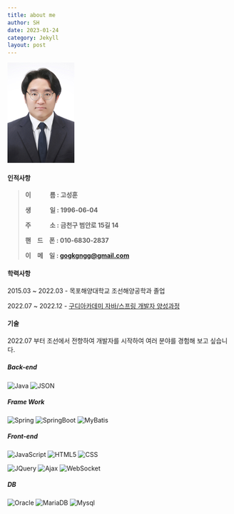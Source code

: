 ```yaml
---
title: about me
author: SH
date: 2023-01-24
category: Jekyll
layout: post
---
```


<img src="_images/about/SH_image.JPG" style="width: 150px; height=210;" >


#### 인적사항

>**이　　　름 : 고성훈**
>
>**생　　　일 : 1996-06-04**
>
>**주　　　소 : 금천구 범안로 15길 14**
>
>**핸　드　폰 : 010-6830-2837**
>
>**이　메　일 : gogkgngg@gmail.com**


#### 학력사항

2015.03 ~ 2022.03 - 목포해양대학교 조선해양공학과 졸업

2022.07 ~ 2022.12 - [구디아카데미 자바/스프링 개발자 양성과정](https://gdu.co.kr/process/process_010100.html?bmain=view&uid=60&mode=)

#### 기술

2022.07 부터 조선에서 전향하여 개발자를 시작하여 여러 분야를 경험해 보고 싶습니다.

##### **Back-end**　
![Java](https://img.shields.io/badge/java-007396?style=flat-square&logo=java&logoColor=white) ![JSON](https://img.shields.io/badge/JSON-000000?style=flat-square&logo=JSON&logoColor=white) 

##### **Frame Work**
![Spring](https://img.shields.io/badge/Spring-6DB33F?style=flat-square&logo=Spring&logoColor=white) ![SpringBoot](https://img.shields.io/badge/SpringBoot-6DB33F?style=flat-square&logo=SpringBoot&logoColor=white) ![MyBatis](https://img.shields.io/badge/Mybatis-FF0000?style=flat-square&logo=WebSocket&logoColor=black)

##### **Front-end**
![JavaScript](https://img.shields.io/badge/JavaScript-F7DF1E?style=flat-square&logo=JavaScript&logoColor=white) ![HTML5](https://img.shields.io/badge/HTML5-E34F26?style=flat-square&logo=HTML5&logoColor=white) ![CSS](https://img.shields.io/badge/CSS3-1572B6?style=flat-square&logo=CSS3&logoColor=white)

![JQuery](https://img.shields.io/badge/JQuery-0769AD?style=flat-square&logo=JQuery&logoColor=white) ![Ajax](https://img.shields.io/badge/Ajax-0063CB?style=flat-square&logo=Ajax&logoColor=white) ![WebSocket](https://img.shields.io/badge/WebSocket-FF6A00?style=flat-square&logo=WebSocket&logoColor=white) 

##### **DB**
![Oracle](https://img.shields.io/badge/Oracle-F80000?style=flat-square&logo=Oracle&logoColor=white) ![MariaDB](https://img.shields.io/badge/MariaDB-003545?style=flat-square&logo=MariaDB&logoColor=white) ![Mysql](https://img.shields.io/badge/Mysql-4479A1?style=flat-square&logo=Mysql&logoColor=white)
